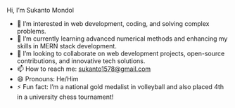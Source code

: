 Hi, I’m Sukanto Mondol  
- 👀 I’m interested in web development, coding, and solving complex problems.  
- 🌱 I’m currently learning advanced numerical methods and enhancing my skills in MERN stack development.  
- 💞️ I’m looking to collaborate on web development projects, open-source contributions, and innovative tech solutions.  
- 📫 How to reach me: sukanto1578@gmail.com 
- 😄 Pronouns: He/Him  
- ⚡ Fun fact: I’m a national gold medalist in volleyball and also placed 4th in a university chess tournament!  
<!--
SukantoMondol/SukantoMondol is a ✨ special ✨ repository because its `README.md` (this file) appears on your GitHub profile.
You can click the Preview link to take a look at your changes.
--->
